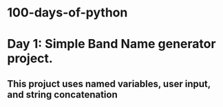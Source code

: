 # 100-days-of-python

# Day 1: Simple Band Name generator project.
## This projuct uses named variables, user input, and string concatenation